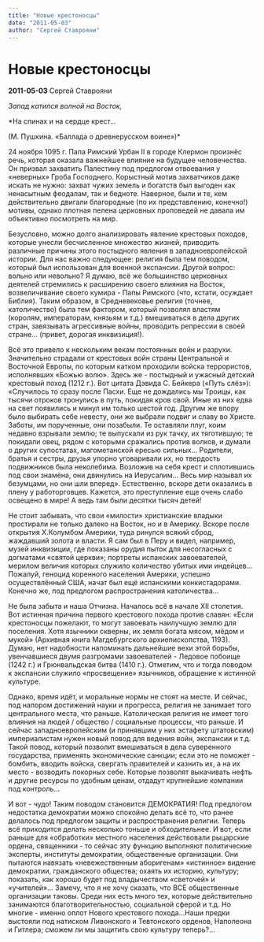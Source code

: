 ```yaml
---
title: "Новые крестоносцы"
date: "2011-05-03"
author: "Сергей Ставрояни"
---
```


# Новые крестоносцы

**2011-05-03** Сергей Ставрояни

*Запад катился волной на Восток,*

*На спинах и на сердце крест...

(М. Пушкина. «Баллада о древнерусском воине»)*

24 ноября 1095 г. Папа Римский Урбан II в городе Клермон произнёс речь, которая оказала важнейшее влияние на будущее человечества. Он призвал захватить Палестину под предлогом отвоевания у «неверных» Гроба Господнего. Корыстный мотив захватчиков даже искать не нужно: захват чужих земель и богатств был выгоден как ненасытным феодалам, так и бедноте. Наверное, были и те, кем действительно двигали благородные (по их представлению, конечно!) мотивы, однако плотная пелена церковных проповедей не давала им объективно посмотреть на мир.

Безусловно, можно долго анализировать явление крестовых походов, которые унесли бесчисленное множество жизней, приводить различные причины этого постыдного явления в западноевропейской истории. Для нас важно следующее: религия была тем поводом, который был использован для военной экспансии. Другой вопрос: вольно или невольно? Я думаю, всё же большинство церковных деятелей стремились к расширению своего влияния на Восток, возвеличивание своего кумира - Папы Римского (что, кстати, осуждает Библия). Таким образом, в Средневековье религия (точнее, католичество) была тем фактором, который позволял властям (королям, императорам, князьям и т.д.) вмешиваться в дела других стран, завязывать агрессивные войны, проводить репрессии в своей стране... (привет, дорогая инквизиция!).

Всё это привело к нескольким векам постоянных войн и разрухи. Значительно страдали от крестовых войн страны Центральной и Восточной Европы, по которым катком проходили войска террористов, исполнявших «Божью волю». Здесь же - постыдный и ужасный детский крестовый поход (1212 г.). Вот цитата Дэвида С. Бейкера («Путь слёз»): «Случилось то сразу после Пасхи. Еще не дождались мы Троицы, как тысячи отроков тронулись в путь, покидая кров свой. Иные из них едва на свет появились и минул им только шестой год. Другим же впору было выбирать себе невесту, они же выбрали подвиг и славу во Христе. Заботы, им порученные, они позабыли. Те оставляли плуг, коим недавно взрывали землю; те выпускали из рук тачку, их тяготившую; те покидали овец, рядом с которыми сражались против волков, и думали о других супостатах, магометанской ересью сильных... Родители, братья и сестры, друзья упорно уговаривали их, но твердость подвижников была неколебима. Возложив на себя крест и сплотившись под свои знамёна, они двинулись на Иерусалим... Весь мир называл их безумцами, но они шли вперед». Естественно, вскоре дети оказались в плену у работорговцев. Кажется, это преступление еще очень слабо освещено в мире! А ведь там были десятки тысяч детей!

Не стоит забывать, что свои «милости» христианские владыки простирали не только далеко на Восток, но и в Америку. Вскоре после открытия Х.Колумбом Америки, туда ринулся всякий сброд, жаждавший золота и власти. Я сам был в Перу и видел, например, музей инквизиции, где показаны орудия пыток для несогласных с догматами «святой церкви»; портреты испанских завоевателей, мерилом величия которых служило количество убитых ими индейцев... Пожалуй, геноцид коренного населения Америки, успешно осуществлённый США, начат был ещё испанскими конкистадорами. Конечно же, под предлогом распространения католичества...

Не была забыта и наша Отчизна. Началось всё в начале XII столетия. Вот истинная причина первого крестового похода против славян: «Если крестоносцы пожелают, то могут завоевать наилучшую землю для поселения. Хотя язычники скверны, их земля богата мясом, мёдом и мукой» (Архивная книга Магдебургского архиепископства, 1193). Думаю, нет надобности напоминать дальнейшие вехи этой борьбы, увенчавшиеся двумя разгромами завоевателей - Ледовое побоище (1242 г.) и Грюнвальдская битва (1410 г.). Отметим, что и тогда поводом к экспансии служило «просвещение» язычников, обращение к истинной культуре.

Однако, время идёт, и моральные нормы не стоят на месте. И сейчас, под напором достижений науки и прогресса, религия не занимает того центрального места, что раньше. Католическая религия не имеет того влияния на людей / общество / социальные процессы, что раньше. И сейчас западноевропейским (и принявшим у них эстафету штатовским) империалистам нужен новый повод для ведения войн, экспансии и т.д. Такой повод, который позволит вмешиваться в дела суверенного государства, применять экономические санкции; если это не поможет - бомбить, вводить войска, свергать правителей и казнить их, а на их место - возводить покорных себе. Которые позволят выкачивать нефть и другие ресурсы по удобным ценам, отдадут крупнейшие компании под контроль...

И вот - чудо! Таким поводом становится ДЕМОКРАТИЯ! Под предлогом недостатка демократии можно спокойно делать всё то, что ранее делалось под предлогом защиты и распространения религии. Теперь всё приходится делать несколько тоньше и обходительнее. И вот, если раньше для «обработки» местного населения действовали рыцарские ордена, священники - то сейчас эту функцию выполняют политические эксперты, институты демократии, общественные организации. Они пытаются навязать «невежественным аборигенам» «истинное» видение демократии, гражданского общества; охаять их историю, культуру; показать, как хорошо будет под владычеством «светочей» и «учителей»... Замечу, что я не хочу сказать, что ВСЕ общественные организации таковы. Среди них есть много тех, которые действительно занимаются благотворительностью, социальной сферой и т.д. Но многие - именно оплот Нового крестового похода...Наши предки выстояли под натиском Ливонского и Тевтонского орденов, Наполеона и Гитлера; сможем ли мы защитить свою культуру теперь?...